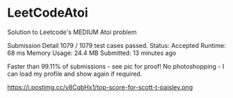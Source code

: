 # LeetCodeAtoi
Solution to Leetcode's MEDIUM Atoi problem

Submission Detail
1079 / 1079 test cases passed.
Status: Accepted
Runtime: 68 ms
Memory Usage: 24.4 MB
Submitted: 13 minutes ago

Faster than 99.11% of submissions - see pic for proof! No photoshopping - I can load my profile and show again if required.

https://i.postimg.cc/v8CqbHx1/top-score-for-scott-t-paisley.png
